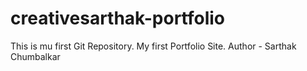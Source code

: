 # creativesarthak-portfolio
This is mu first Git Repository. My first Portfolio Site.
Author - Sarthak Chumbalkar
